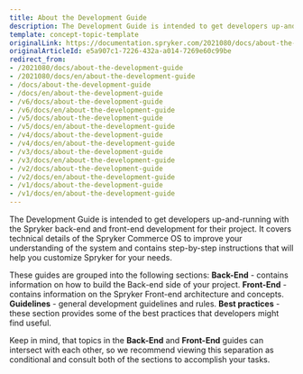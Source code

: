 ```yaml
---
title: About the Development Guide
description: The Development Guide is intended to get developers up-and-running with the Spryker back-end and front-end development for their project. It covers technical details of the Spryker Commerce OS to improve your understanding of the system and contains step-by-step instructions that will help you customize Spryker for your needs.
template: concept-topic-template
originalLink: https://documentation.spryker.com/2021080/docs/about-the-development-guide
originalArticleId: e5a907c1-7226-432a-a014-7269e60c99be
redirect_from:
- /2021080/docs/about-the-development-guide
- /2021080/docs/en/about-the-development-guide
- /docs/about-the-development-guide
- /docs/en/about-the-development-guide
- /v6/docs/about-the-development-guide
- /v6/docs/en/about-the-development-guide
- /v5/docs/about-the-development-guide
- /v5/docs/en/about-the-development-guide
- /v4/docs/about-the-development-guide
- /v4/docs/en/about-the-development-guide
- /v3/docs/about-the-development-guide
- /v3/docs/en/about-the-development-guide
- /v2/docs/about-the-development-guide
- /v2/docs/en/about-the-development-guide
- /v1/docs/about-the-development-guide
- /v1/docs/en/about-the-development-guide
---
```


The Development Guide is intended to get developers up-and-running with the Spryker back-end and front-end development for their project.  It covers technical details of the Spryker Commerce OS to improve your understanding of the system and contains step-by-step instructions that will help you customize Spryker for your needs.

These guides are grouped into the following sections:
**Back-End** - contains information on how to build the Back-end side of your project.
**Front-End** -  contains information on the Spryker Front-end architecture and concepts.
**Guidelines** - general development guidelines and rules.
**Best practices** - these section provides some of the best practices that developers might find useful.

Keep in mind, that topics in the **Back-End** and **Front-End** guides can intersect with each other, so we recommend viewing this separation as conditional and consult both of the sections to accomplish your tasks.

